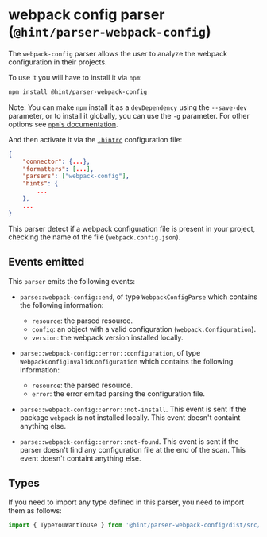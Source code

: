 # webpack config parser (`@hint/parser-webpack-config`)

The `webpack-config` parser allows the user to analyze the
webpack configuration in their projects.

To use it you will have to install it via `npm`:

```bash
npm install @hint/parser-webpack-config
```

Note: You can make `npm` install it as a `devDependency` using the `--save-dev`
parameter, or to install it globally, you can use the `-g` parameter. For
other options see
[`npm`'s documentation](https://docs.npmjs.com/cli/install).

And then activate it via the [`.hintrc`][hintrc]
configuration file:

```json
{
    "connector": {...},
    "formatters": [...],
    "parsers": ["webpack-config"],
    "hints": {
        ...
    },
    ...
}
```

This parser detect if a webpack configuration file is present in your
project, checking the name of the file (`webpack.config.json`).

## Events emitted

This `parser` emits the following events:

* `parse::webpack-config::end`, of type `WebpackConfigParse`
  which contains the following information:

  * `resource`: the parsed resource.
  * `config`: an object with a valid configuration (`webpack.Configuration`).
  * `version`: the webpack version installed locally.

* `parse::webpack-config::error::configuration`, of type `WebpackConfigInvalidConfiguration`
  which contains the following information:

  * `resource`: the parsed resource.
  * `error`: the error emited parsing the configuration file.

* `parse::webpack-config::error::not-install`. This event is sent if the
  package `webpack` is not installed locally.
  This event doesn't containt anything else.

* `parse::webpack-config::error::not-found`. This event is sent if the
  parser doesn't find any configuration file at the end of the scan.
  This event doesn't containt anything else.

## Types

If you need to import any type defined in this parser, you need to import
them as follows:

```ts
import { TypeYouWantToUse } from '@hint/parser-webpack-config/dist/src/types';
```

<!-- Link labels: -->

[hintrc]: https://webhint.io/docs/user-guide/further-configuration/hintrc-formats/
